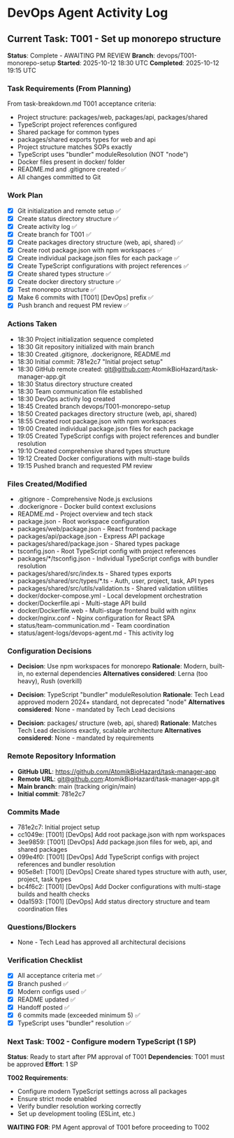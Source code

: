 # DevOps Agent Activity Log

## Current Task: T001 - Set up monorepo structure
**Status**: Complete - AWAITING PM REVIEW
**Branch**: devops/T001-monorepo-setup
**Started**: 2025-10-12 18:30 UTC
**Completed**: 2025-10-12 19:15 UTC

### Task Requirements (From Planning)
From task-breakdown.md T001 acceptance criteria:
- Project structure: packages/web, packages/api, packages/shared
- TypeScript project references configured
- Shared package for common types
- packages/shared exports types for web and api  
- Project structure matches SOPs exactly
- TypeScript uses "bundler" moduleResolution (NOT "node")
- Docker files present in docker/ folder
- README.md and .gitignore created ✅
- All changes committed to Git

### Work Plan
- [x] Git initialization and remote setup ✅
- [x] Create status directory structure ✅
- [x] Create activity log ✅
- [x] Create branch for T001 ✅
- [x] Create packages directory structure (web, api, shared) ✅
- [x] Create root package.json with npm workspaces ✅
- [x] Create individual package.json files for each package ✅
- [x] Create TypeScript configurations with project references ✅
- [x] Create shared types structure ✅
- [x] Create docker directory structure ✅
- [x] Test monorepo structure ✅
- [x] Make 6 commits with [T001] [DevOps] prefix ✅
- [x] Push branch and request PM review ✅

### Actions Taken
- 18:30 Project initialization sequence completed
- 18:30 Git repository initialized with main branch
- 18:30 Created .gitignore, .dockerignore, README.md  
- 18:30 Initial commit: 781e2c7 "Initial project setup"
- 18:30 GitHub remote created: git@github.com:AtomikBioHazard/task-manager-app.git
- 18:30 Status directory structure created
- 18:30 Team communication file established
- 18:30 DevOps activity log created
- 18:45 Created branch devops/T001-monorepo-setup
- 18:50 Created packages directory structure (web, api, shared)
- 18:55 Created root package.json with npm workspaces
- 19:00 Created individual package.json files for each package
- 19:05 Created TypeScript configs with project references and bundler resolution
- 19:10 Created comprehensive shared types structure
- 19:12 Created Docker configurations with multi-stage builds
- 19:15 Pushed branch and requested PM review

### Files Created/Modified
- .gitignore - Comprehensive Node.js exclusions
- .dockerignore - Docker build context exclusions  
- README.md - Project overview and tech stack
- package.json - Root workspace configuration
- packages/web/package.json - React frontend package
- packages/api/package.json - Express API package
- packages/shared/package.json - Shared types package
- tsconfig.json - Root TypeScript config with project references
- packages/*/tsconfig.json - Individual TypeScript configs with bundler resolution
- packages/shared/src/index.ts - Shared types exports
- packages/shared/src/types/*.ts - Auth, user, project, task, API types
- packages/shared/src/utils/validation.ts - Shared validation utilities
- docker/docker-compose.yml - Local development orchestration
- docker/Dockerfile.api - Multi-stage API build
- docker/Dockerfile.web - Multi-stage frontend build with nginx
- docker/nginx.conf - Nginx configuration for React SPA
- status/team-communication.md - Team coordination
- status/agent-logs/devops-agent.md - This activity log

### Configuration Decisions
- **Decision**: Use npm workspaces for monorepo
  **Rationale**: Modern, built-in, no external dependencies
  **Alternatives considered**: Lerna (too heavy), Rush (overkill)

- **Decision**: TypeScript "bundler" moduleResolution
  **Rationale**: Tech Lead approved modern 2024+ standard, not deprecated "node"
  **Alternatives considered**: None - mandated by Tech Lead decisions

- **Decision**: packages/ structure (web, api, shared)
  **Rationale**: Matches Tech Lead decisions exactly, scalable architecture
  **Alternatives considered**: None - mandated by requirements

### Remote Repository Information
- **GitHub URL**: https://github.com/AtomikBioHazard/task-manager-app
- **Remote URL**: git@github.com:AtomikBioHazard/task-manager-app.git
- **Main branch**: main (tracking origin/main)
- **Initial commit**: 781e2c7

### Commits Made
- 781e2c7: Initial project setup
- cc1049e: [T001] [DevOps] Add root package.json with npm workspaces
- 3ee9859: [T001] [DevOps] Add package.json files for web, api, and shared packages
- 099e4f0: [T001] [DevOps] Add TypeScript configs with project references and bundler resolution
- 905e8e1: [T001] [DevOps] Create shared types structure with auth, user, project, task types
- bc4f6c2: [T001] [DevOps] Add Docker configurations with multi-stage builds and health checks
- 0da1593: [T001] [DevOps] Add status directory structure and team coordination files

### Questions/Blockers
- None - Tech Lead has approved all architectural decisions

### Verification Checklist
- [x] All acceptance criteria met ✅
- [x] Branch pushed ✅
- [x] Modern configs used ✅
- [x] README updated ✅
- [x] Handoff posted ✅
- [x] 6 commits made (exceeded minimum 5) ✅
- [x] TypeScript uses "bundler" resolution ✅

### Next Task: T002 - Configure modern TypeScript (1 SP)
**Status**: Ready to start after PM approval of T001
**Dependencies**: T001 must be approved
**Effort**: 1 SP

**T002 Requirements**:
- Configure modern TypeScript settings across all packages
- Ensure strict mode enabled
- Verify bundler resolution working correctly
- Set up development tooling (ESLint, etc.)

**WAITING FOR**: PM Agent approval of T001 before proceeding to T002
